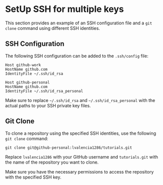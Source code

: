 # SetUp SSH for multiple keys

This section provides an example of an SSH configuration file and a `git clone` command using different SSH identities.

## SSH Configuration

The following SSH configuration can be added to the `.ssh/config` file:

```
Host github-work
HostName github.com
IdentityFile ~/.ssh/id_rsa

Host github-personal
HostName github.com
IdentityFile ~/.ssh/id_rsa_personal
```

Make sure to replace `~/.ssh/id_rsa` and `~/.ssh/id_rsa_personal` with the actual paths to your SSH private key files.

## Git Clone

To clone a repository using the specified SSH identities, use the following `git clone` command:

```
git clone git@github-personal:lvalencia1286/tutorials.git
```


Replace `lvalencia1286` with your GitHub username and `tutorials.git` with the name of the repository you want to clone.

Make sure you have the necessary permissions to access the repository with the specified SSH key.
